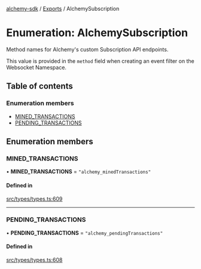 [alchemy-sdk](../README.md) / [Exports](../modules.md) / AlchemySubscription

# Enumeration: AlchemySubscription

Method names for Alchemy's custom Subscription API endpoints.

This value is provided in the `method` field when creating an event filter on
the Websocket Namespace.

## Table of contents

### Enumeration members

- [MINED\_TRANSACTIONS](AlchemySubscription.md#mined_transactions)
- [PENDING\_TRANSACTIONS](AlchemySubscription.md#pending_transactions)

## Enumeration members

### MINED\_TRANSACTIONS

• **MINED\_TRANSACTIONS** = `"alchemy_minedTransactions"`

#### Defined in

[src/types/types.ts:609](https://github.com/alchemyplatform/alchemy-sdk-js/blob/8c9409f/src/types/types.ts#L609)

___

### PENDING\_TRANSACTIONS

• **PENDING\_TRANSACTIONS** = `"alchemy_pendingTransactions"`

#### Defined in

[src/types/types.ts:608](https://github.com/alchemyplatform/alchemy-sdk-js/blob/8c9409f/src/types/types.ts#L608)
